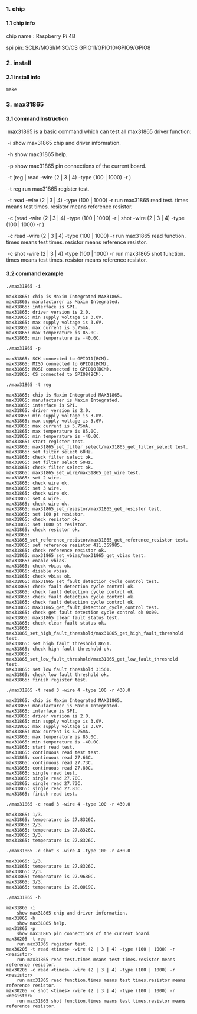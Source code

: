### 1. chip

#### 1.1 chip info

chip name : Raspberry Pi 4B

spi pin: SCLK/MOSI/MISO/CS GPIO11/GPIO10/GPIO9/GPIO8

### 2. install

#### 2.1 install info

```shell
make
```

### 3. max31865

#### 3.1 command Instruction

​          max31865 is a basic command which can test all max31865 driver function:

​           -i        show max31865 chip and driver information.

​           -h       show max31865 help.

​           -p       show max31865 pin connections of the current board.

​           -t (reg | read <times> -wire (2 | 3 | 4) -type (100 | 1000) -r <resistor>)

​           -t  reg        run max31865 register test.

​           -t read <times> -wire (2 | 3 | 4) -type (100 | 1000) -r <resistor>        run max31865 read test. times means test times. resistor means reference resistor.

​           -c (read  <times> -wire (2 | 3 | 4) -type (100 | 1000) -r <resistor> | shot <times> -wire (2 | 3 | 4) -type (100 | 1000) -r <resistor>)

​           -c read  <times> -wire (2 | 3 | 4) -type (100 | 1000) -r <resistor>        run max31865 read function. times means test times. resistor means reference resistor.

​           -c shot  <times> -wire (2 | 3 | 4) -type (100 | 1000) -r <resistor>        run max31865 shot function. times means test times. resistor means reference resistor.

#### 3.2 command example

```shell
./max31865 -i

max31865: chip is Maxim Integrated MAX31865.
max31865: manufacturer is Maxim Integrated.
max31865: interface is SPI.
max31865: driver version is 2.0.
max31865: min supply voltage is 3.0V.
max31865: max supply voltage is 3.6V.
max31865: max current is 5.75mA.
max31865: max temperature is 85.0C.
max31865: min temperature is -40.0C.
```

```shell
./max31865 -p

max31865: SCK connected to GPIO11(BCM).
max31865: MISO connected to GPIO9(BCM).
max31865: MOSI connected to GPIO10(BCM).
max31865: CS connected to GPIO8(BCM).
```

```shell
./max31865 -t reg

max31865: chip is Maxim Integrated MAX31865.
max31865: manufacturer is Maxim Integrated.
max31865: interface is SPI.
max31865: driver version is 2.0.
max31865: min supply voltage is 3.0V.
max31865: max supply voltage is 3.6V.
max31865: max current is 5.75mA.
max31865: max temperature is 85.0C.
max31865: min temperature is -40.0C.
max31865: start register test.
max31865: max31865_set_filter_select/max31865_get_filter_select test.
max31865: set filter select 60Hz.
max31865: check filter select ok.
max31865: set filter select 50Hz.
max31865: check filter select ok.
max31865: max31865_set_wire/max31865_get_wire test.
max31865: set 2 wire.
max31865: check wire ok.
max31865: set 3 wire.
max31865: check wire ok.
max31865: set 4 wire.
max31865: check wire ok.
max31865: max31865_set_resistor/max31865_get_resistor test.
max31865: set 100 pt resistor.
max31865: check resistor ok.
max31865: set 1000 pt resistor.
max31865: check resistor ok.
max31865: max31865_set_reference_resistor/max31865_get_reference_resistor test.
max31865: set reference resistor 411.359985.
max31865: check reference resistor ok.
max31865: max31865_set_vbias/max31865_get_vbias test.
max31865: enable vbias.
max31865: check vbias ok.
max31865: disable vbias.
max31865: check vbias ok.
max31865: max31865_set_fault_detection_cycle_control test.
max31865: check fault detection cycle control ok.
max31865: check fault detection cycle control ok.
max31865: check fault detection cycle control ok.
max31865: check fault detection cycle control ok.
max31865: max31865_get_fault_detection_cycle_control test.
max31865: check get fault detection cycle control ok 0x00.
max31865: max31865_clear_fault_status test.
max31865: check clear fault status ok.
max31865: max31865_set_high_fault_threshold/max31865_get_high_fault_threshold test.
max31865: set high fault threshold 8651.
max31865: check high fault threshold ok.
max31865: max31865_set_low_fault_threshold/max31865_get_low_fault_threshold test.
max31865: set low fault threshold 31561.
max31865: check low fault threshold ok.
max31865: finish register test.
```

```shell
./max31865 -t read 3 -wire 4 -type 100 -r 430.0

max31865: chip is Maxim Integrated MAX31865.
max31865: manufacturer is Maxim Integrated.
max31865: interface is SPI.
max31865: driver version is 2.0.
max31865: min supply voltage is 3.0V.
max31865: max supply voltage is 3.6V.
max31865: max current is 5.75mA.
max31865: max temperature is 85.0C.
max31865: min temperature is -40.0C.
max31865: start read test.
max31865: continuous read test test.
max31865: continuous read 27.66C.
max31865: continuous read 27.73C.
max31865: continuous read 27.80C.
max31865: single read test.
max31865: single read 27.70C.
max31865: single read 27.73C.
max31865: single read 27.83C.
max31865: finish read test.
```

```shell
./max31865 -c read 3 -wire 4 -type 100 -r 430.0

max31865: 1/3.
max31865: temperature is 27.8326C.
max31865: 2/3.
max31865: temperature is 27.8326C.
max31865: 3/3.
max31865: temperature is 27.8326C.
```

```shell
./max31865 -c shot 3 -wire 4 -type 100 -r 430.0

max31865: 1/3.
max31865: temperature is 27.8326C.
max31865: 2/3.
max31865: temperature is 27.9680C.
max31865: 3/3.
max31865: temperature is 28.0019C.
```

```shell
./max31865 -h

max31865 -i
	show max31865 chip and driver information.
max31865 -h
	show max31865 help.
max31865 -p
	show max31865 pin connections of the current board.
max30205 -t reg
	run max31865 register test.
max30205 -t read <times> -wire (2 | 3 | 4) -type (100 | 1000) -r <resistor>
	run max31865 read test.times means test times.resistor means reference resistor.
max30205 -c read <times> -wire (2 | 3 | 4) -type (100 | 1000) -r <resistor>
	run max31865 read function.times means test times.resistor means reference resistor.
max30205 -c shot <times> -wire (2 | 3 | 4) -type (100 | 1000) -r <resistor>
	run max31865 shot function.times means test times.resistor means reference resistor.
```


